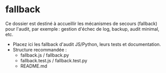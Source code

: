 # fallback

Ce dossier est destiné à accueillir les mécanismes de secours (fallback) pour l'audit, par exemple : gestion d'échec de log, backup, audit minimal, etc.

- Placez ici les fallback d'audit JS/Python, leurs tests et documentation.
- Structure recommandée :
  - fallback.js / fallback.py
  - fallback.test.js / fallback.test.py
  - README.md
